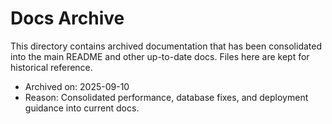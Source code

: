 # Docs Archive

This directory contains archived documentation that has been consolidated into the main README and other up-to-date docs. Files here are kept for historical reference.

- Archived on: 2025-09-10
- Reason: Consolidated performance, database fixes, and deployment guidance into current docs.

